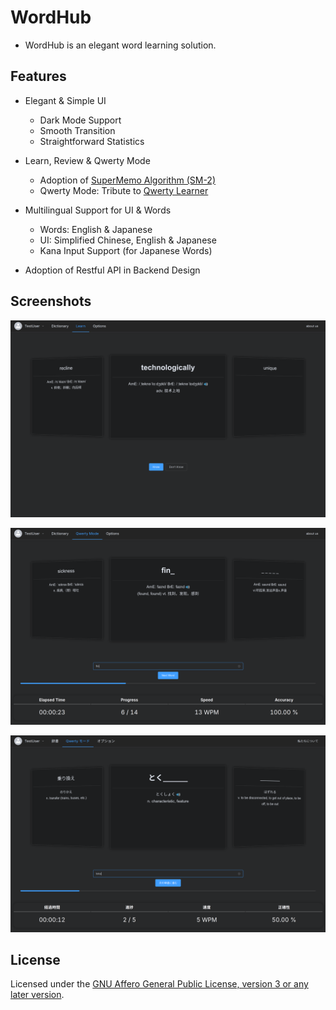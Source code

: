 <!--
SPDX-FileCopyrightText: 2024 WordHub Organization <integral@member.fsf.org>

SPDX-License-Identifier: AGPL-3.0-or-later
-->

# WordHub
- WordHub is an elegant word learning solution.

## Features
- Elegant & Simple UI
    - Dark Mode Support
    - Smooth Transition
    - Straightforward Statistics

- Learn, Review & Qwerty Mode
    - Adoption of [SuperMemo Algorithm (SM-2)](https://en.wikipedia.org/wiki/SuperMemo#Description_of_SM-2_algorithm)
    - Qwerty Mode: Tribute to [Qwerty Learner](https://qwerty.kaiyi.cool)

- Multilingual Support for UI & Words
    - Words: English & Japanese
    - UI: Simplified Chinese, English & Japanese
    - Kana Input Support (for Japanese Words)

- Adoption of Restful API in Backend Design

## Screenshots

![](screenshots/screenshot1.png)

![](screenshots/screenshot2.png)

![](screenshots/screenshot3.png)

## License
Licensed under the [GNU Affero General Public License, version 3 or any later version](LICENSE).

